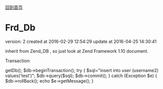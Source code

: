 [回到首页](/)

# Frd_Db

  version:  2
  created at 2016-02-29 12:54:29 
  update at 2016-04-25 14:30:41



  inherit from Zend_DB ,  so just look at  Zend Framework 1.10  document.



  Transaction:

  <?php
  $db=app()->getDb();
  $db->beginTransaction();

  try 
{
  $sql="insert into user (username2) values('test')";
  $db->query($sql);

  $db->commit();
}  
catch (Exception $e)
{
  $db->rollBack();
  echo $e->getMessage();
}  


